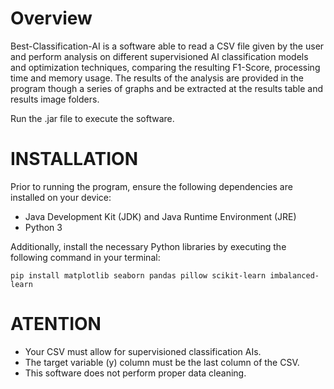 # Overview
Best-Classification-AI is a software able to read a CSV file given by the user and perform analysis on different supervisioned AI classification models and optimization techniques, comparing the resulting F1-Score, processing time and memory usage.
The results of the analysis are provided in the program though a series of graphs and be extracted at the results table and results image folders.

Run the .jar file to execute the software.

# INSTALLATION
Prior to running the program, ensure the following dependencies are installed on your device:
- Java Development Kit (JDK) and Java Runtime Environment (JRE)
- Python 3

Additionally, install the necessary Python libraries by executing the following command in your terminal:
```
pip install matplotlib seaborn pandas pillow scikit-learn imbalanced-learn
```

# ATENTION
- Your CSV must allow for supervisioned classification AIs.
- The target variable (y) column must be the last column of the CSV.
- This software does not perform proper data cleaning.

